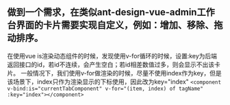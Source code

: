 ## 做到一个需求，在类似ant-design-vue-admin工作台界面的卡片需要实现自定义，例如：增加、移除、拖动排序。
在使用vue is渲染动态组件的时候，发现使用v-for循环的时候，设置:key为后端返回接口的id，若id不连续，会产生空白；若id相差数值过多，则会显示不出该卡片。
一般情况下，我们使用v-for做渲染的时候，尽量不使用index作为key，但是该场景下，index只作为渲染显示的下标使用，因此改为key="index"
`<component v-bind:is="currentTabComponent" v-for="(item, index) of tagName" :key="index"></component>`
